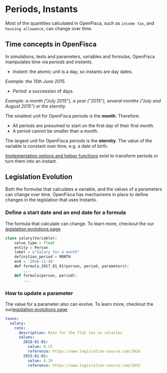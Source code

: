 # Periods, Instants

Most of the quantities calculated in OpenFisca, such as `income tax`, and `housing allowance`, can change over time. 

## Time concepts in OpenFisca

In simulations, tests and parameters, variables and formulas, OpenFisca manipulates time via *periods* and *instants*.

- *Instant*: the atomic unit is a day, so instants are day dates.

_Example: the 15th June 2015._

- *Period*: a succession of days.

_Example: a month ("July 2015"), a year ("2015"), several months ("July and August 2015") or the eternity._


The smallest unit for OpenFisca periods is the **month**. Therefore:

- All periods are presumed to start on the first day of their first month.
- A period cannot be smaller than a month.

The largest unit for OpenFisca periods is the **eternity**. The value of the variable is constant over time, e.g. a date of birth.

[Implementation options and helper functions](coding-the-legislation/35_periods.md) exist to transform periods or turn them into an instant.


## Legislation Evolution 

Both the formulas that calculates a variable, and the values of a parameters can change over time.
OpenFisca has mechanisms in place to define changes in the legislation that uses Instants.

### Define a start date and an end date for a formula

The formula that calculate can change. To learn more, checkout the our [legislation evolutions page](coding-the-legislation/40_legislation_evolutions.md#formula-evolution)

```py
class salary(Variable):
    value_type = float
    entity = Person
    label = u"Salary for a month"
    definition_period = MONTH
    end = '2016-11-30'
    def formula_2017_01_01(person, period, parameters):
        ...
    def formula(person, period):
        ...
```
### How to update a parameter

The value for a parameter also can evolve. To learn more, checkout the our[legislation evolutions page](coding-the-legislation/40_legislation_evolutions.md#how-to-update-a-parameter)

```yaml
taxes:
  salary:
    rate:
      description: Rate for the flat tax on salaries
      values:
        2016-01-01:
          value: 0.25
          reference: https://www.legislation-source.com/2016
        2015-01-01:
          value: 0.20
          reference: https://www.legislation-source.com/2015
```




